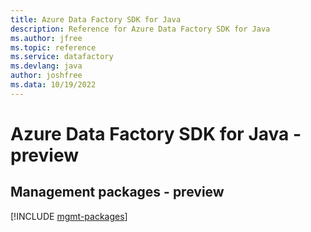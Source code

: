 ```yaml
---
title: Azure Data Factory SDK for Java
description: Reference for Azure Data Factory SDK for Java
ms.author: jfree
ms.topic: reference
ms.service: datafactory
ms.devlang: java
author: joshfree
ms.data: 10/19/2022
---
```

# Azure Data Factory SDK for Java - preview

## Management packages - preview
[!INCLUDE [mgmt-packages](data-factory-mgmt-index.md)]